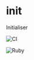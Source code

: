 # init
Initialiser




![CI](https://github.com/morganism/init/workflows/CI/badge.svg)

![Ruby](https://github.com/morganism/init/workflows/Ruby/badge.svg)
